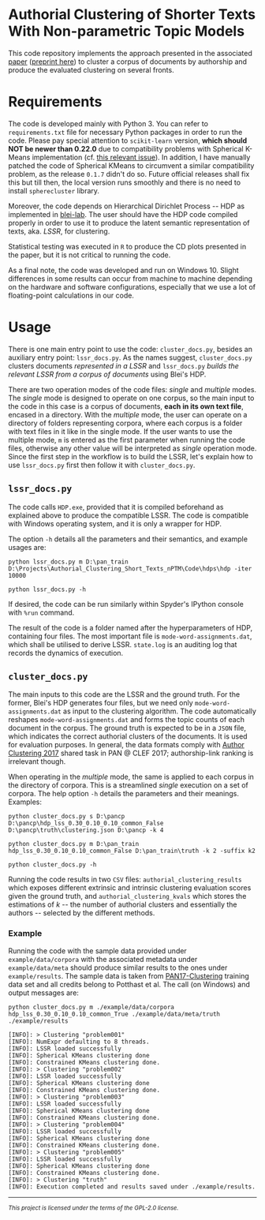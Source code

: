 # Authorial Clustering of Shorter Texts With Non-parametric Topic Models
This code repository implements the approach presented in the associated [paper](https://rdcu.be/cjErU) ([preprint here](https://arxiv.org/abs/2011.15038)) to cluster a corpus of documents by authorship and produce the evaluated clustering on several fronts.

# Requirements
The code is developed mainly with Python 3. You can refer to `requirements.txt` file for necessary Python packages in order to run the code. Please pay special attention to `scikit-learn` version, **which should NOT be newer than 0.22.0** due to compatibility problems with Spherical K-Means implementation (cf. [this relevant issue](https://github.com/jasonlaska/spherecluster/issues/26)). In addition, I have manually patched the code of Spherical KMeans to circumvent a similar compatibility problem, as the release `0.1.7` didn't do so. Future official releases shall fix this but till then, the local version runs smoothly and there is no need to install `spherecluster` library.

Moreover, the code depends on Hierarchical Dirichlet Process -- HDP as implemented in [blei-lab](https://github.com/blei-lab/hdp). The user should have the HDP code compiled properly in order to use it to produce the latent semantic representation of texts, aka. *LSSR*, for clustering.

Statistical testing was executed in `R` to produce the CD plots presented in the paper, but it is not critical to running the code.

As a final note, the code was developed and run on Windows 10. Slight differences in some results can occur from machine to machine depending on the hardware and software configurations, especially that we use a lot of floating-point calculations in our code.

# Usage
There is one main entry point to use the code: `cluster_docs.py`, besides an auxiliary entry point: `lssr_docs.py`. As the names suggest, `cluster_docs.py` clusters documents *represented in a LSSR* and `lssr_docs.py` *builds the relevant LSSR from a corpus of documents* using Blei's HDP.

There are two operation modes of the code files: _single_ and _multiple_ modes. The _single_ mode is designed to operate on one corpus, so the main input to the code in this case is a corpus of documents, **each in its own text file**, encased in a directory. With the _multiple_ mode, the user can operate on a directory of folders representing corpora, where each corpus is a folder with text files in it like in the single mode. If the user wants to use the multiple mode, `m` is entered as the first parameter when running the code files, otherwise any other value will be interpreted as _single_ operation mode. Since the first step in the workflow is to build the LSSR, let's explain how to use `lssr_docs.py` first then follow it with `cluster_docs.py`.

## `lssr_docs.py`
The code calls `HDP.exe`, provided that it is compiled beforehand as explained above to produce the compatible LSSR. The code is compatible with Windows operating system, and it is only a wrapper for HDP.

The option `-h` details all the parameters and their semantics, and example usages are:

```
python lssr_docs.py m D:\pan_train D:\Projects\Authorial_Clustering_Short_Texts_nPTM\Code\hdps\hdp -iter 10000

python lssr_docs.py -h
```

If desired, the code can be run similarly within Spyder's IPython console with `%run` command.

The result of the code is a folder named after the hyperparameters of HDP, containing four files. The most important file is `mode-word-assignments.dat`, which shall be utilised to derive LSSR. `state.log` is an auditing log that records the dynamics of execution.

## `cluster_docs.py`
The main inputs to this code are the LSSR and the ground truth. For the former, Blei's HDP generates four files, but we need only `mode-word-assignments.dat` as input to the clustering algorithm. The code automatically reshapes `mode-word-assignments.dat` and forms the topic counts of each document in the corpus. The ground truth is expected to be in a `JSON` file, which indicates the correct authorial clusters of the documents. It is used for evaluation purposes. In general, the data formats comply with [Author Clustering 2017](https://pan.webis.de/clef17/pan17-web/author-clustering.html) shared task in PAN @ CLEF 2017; authorship-link ranking is irrelevant though.

When operating in the _multiple_ mode, the same is applied to each corpus in the directory of corpora. This is a streamlined _single_ execution on a set of corpora. The help option `-h` details the parameters and their meanings. Examples:

```
python cluster_docs.py s D:\pancp D:\pancp\hdp_lss_0.30_0.10_0.10_common_False D:\pancp\truth\clustering.json D:\pancp -k 4

python cluster_docs.py m D:\pan_train hdp_lss_0.30_0.10_0.10_common_False D:\pan_train\truth -k 2 -suffix k2

python cluster_docs.py -h
```

Running the code results in two `CSV` files: `authorial_clustering_results` which exposes different extrinsic and intrinsic clustering evaluation scores given the ground truth, and `authorial_clustering_kvals` which stores the estimations of *k* -- the number of authorial clusters and essentially the authors -- selected by the different methods.

### Example
Running the code with the sample data provided under `example/data/corpora` with the associated metadata under `example/data/meta` should produce similar results to the ones under `example/results`. The sample data is taken from [PAN17-Clustering](https://pan.webis.de/data.html?q=pan17) training data set and all credits belong to Potthast et al. The call (on Windows) and output messages are:

```
python cluster_docs.py m ./example/data/corpora hdp_lss_0.30_0.10_0.10_common_True ./example/data/meta/truth ./example/results

[INFO]: > Clustering "problem001"
[INFO]: NumExpr defaulting to 8 threads.
[INFO]: LSSR loaded successfully
[INFO]: Spherical KMeans clustering done
[INFO]: Constrained KMeans clustering done.
[INFO]: > Clustering "problem002"
[INFO]: LSSR loaded successfully
[INFO]: Spherical KMeans clustering done
[INFO]: Constrained KMeans clustering done.
[INFO]: > Clustering "problem003"
[INFO]: LSSR loaded successfully
[INFO]: Spherical KMeans clustering done
[INFO]: Constrained KMeans clustering done.
[INFO]: > Clustering "problem004"
[INFO]: LSSR loaded successfully
[INFO]: Spherical KMeans clustering done
[INFO]: Constrained KMeans clustering done.
[INFO]: > Clustering "problem005"
[INFO]: LSSR loaded successfully
[INFO]: Spherical KMeans clustering done
[INFO]: Constrained KMeans clustering done.
[INFO]: > Clustering "truth"
[INFO]: Execution completed and results saved under ./example/results.
```

----

<small>*This project is licensed under the terms of the GPL-2.0 license.*</small>
